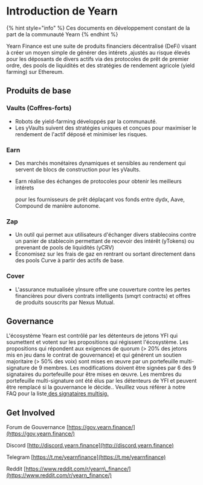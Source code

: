 # Introduction de Yearn

{% hint style="info" %}
Ces documents en développement constant de la part de la communauté Yearn
{% endhint %}

Yearn Finance est une suite de produits financiers décentralisé \(DeFi\) visant à créer un moyen simple de générer des intérets ,ajustés au risque élevés pour les déposants de divers actifs via des protocoles de prêt de premier ordre, des pools de liquidités et des stratégies de rendement agricole \(yield farming\) sur Ethereum.

## Produits de base

### Vaults \(Coffres-forts\)

* Robots de yield-farming développés par la communauté. 
* Les yVaults suivent des stratégies uniques et conçues pour maximiser le rendement de l'actif déposé et minimiser les risques.

### Earn

*  Des marchés monétaires dynamiques et sensibles au rendement qui servent de blocs de construction pour les yVaults.
* Earn réalise des échanges de protocoles pour obtenir les meilleurs intérets 

  pour les fournisseurs de prêt déplaçant vos fonds entre dydx, Aave, Compound de manière autonome. 

### Zap

* Un outil qui permet aux utilisateurs d'échanger divers stablecoins contre un panier de stablecoin permettant de recevoir des intérêt \(yTokens\) ou prevenant de pools de liquidités  \(yCRV\)
* Économisez sur les frais de gaz en rentrant ou sortant directement dans des pools Curve à partir des actifs de base.

### Cover

* L'assurance mutualisée yInsure offre une couverture contre les pertes financières pour divers contrats intelligents \(smqrt contracts\)  et offres de produits souscrits par Nexus Mutual.

## Governance

L'écosystème Yearn est contrôlé par les détenteurs de jetons YFI qui soumettent et votent sur les propositions qui régissent l'écosystème. Les propositions qui répondent aux exigences de quorum \(&gt; 20% des jetons mis en jeu dans le contrat de gouvernance\) et qui génèrent un soutien majoritaire \(&gt; 50% des voix\) sont mises en œuvre par un portefeuille multi-signature de 9 membres. Les modifications doivent être signées par 6 des 9 signataires du portefeuille pour être mises en œuvre. Les membres du portefeuille multi-signature ont été élus par les détenteurs de YFI et  peuvent être remplacé si la gouvernance le décide.. Veuillez vous référer à notre FAQ pour la liste[ des signataires multisig.](https://docs.yearn.finance/faq#)

## Get Involved

Forum de Gouvernance  [https://gov.yearn.finance/](https://gov.yearn.finance/)

Discord [http://discord.yearn.finance](http://discord.yearn.finance)

Telegram [https://t.me/yearnfinance](https://t.me/yearnfinance)

Reddit [https://www.reddit.com/r/yearn\_finance/](https://www.reddit.com/r/yearn_finance/)

